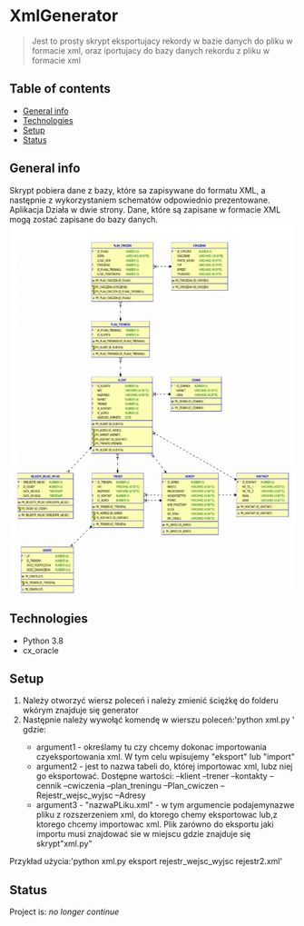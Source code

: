 # XmlGenerator
> Jest to prosty skrypt eksportujacy rekordy w bazie danych do pliku w formacie xml, oraz iportujacy do bazy danych rekordu z pliku w formacie xml

## Table of contents
* [General info](#general-info)
* [Technologies](#technologies)
* [Setup](#setup)
* [Status](#status)


## General info
Skrypt pobiera dane z bazy, które sa zapisywane  do formatu XML, a następnie z wykorzystaniem schematów odpowiednio
prezentowane. Aplikacja Działa w dwie strony. Dane, które są zapisane w formacie XML
mogą zostać zapisane do bazy danych. 
![Baza danych](./img/sc1.png)



## Technologies
* Python 3.8
* cx_oracle


## Setup
1. Należy otworzyć wiersz poleceń i należy zmienić ściężkę do folderu wkórym znajduje się generator
2. Następnie należy wywołąć komendę w wierszu poleceń:'python xml.py <argument1> <argument2><argument3>' gdzie:
   - argument1 - określamy tu czy chcemy dokonac importowania czyeksportowania xml. W tym celu wpisujemy "eksport" lub "import"
   - argument2 - jest to nazwa tabeli do, której importowac xml, lubz niej go eksportować. Dostępne wartości:
     –klient
     –trener
     –kontakty
     –cennik
     –cwiczenia
     –plan_treningu
     –Plan_cwiczen
     –Rejestr_wejsc_wyjsc
     –Adresy
   - argument3 - "nazwaPLiku.xml" - w tym argumencie podajemynazwe pliku z rozszerzeniem xml, do ktorego chemy eksportowac lub,z ktorego chcemy importowac xml. Plik zarówno do eksportu jaki importu musi znajdować sie w miejscu gdzie znajduje się skrypt"xml.py"

Przykład użycia:'python xml.py eksport rejestr_wejsc_wyjsc rejestr2.xml'


## Status
Project is:  _no longer continue_ 


